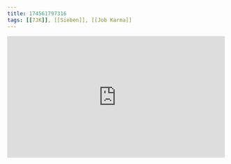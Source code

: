 ```yaml
---
title: 174561797316
tags: [[7JK]], [[Sieben]], [[Job Karma]]
---
```

<iframe allow="accelerometer; autoplay; clipboard-write; encrypted-media; gyroscope; picture-in-picture" allowfullscreen="" frameborder="0" height="281" id="youtube_iframe" src="https://www.youtube.com/embed/OySp7kiCnzA?feature=oembed&amp;enablejsapi=1&amp;origin=https://safe.txmblr.com&amp;wmode=opaque" width="500"></iframe>